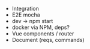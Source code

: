* Integration
* E2E mocha
* dev -> npm start
* docker via NPM, deps?
* Vue components / router
* Document (reqs, commands)
